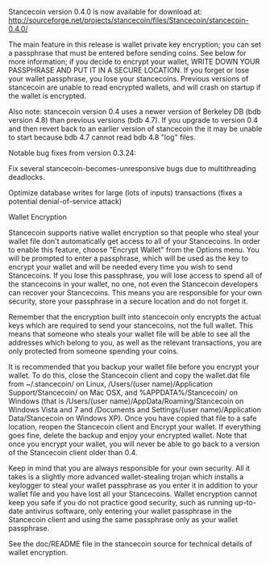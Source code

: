 Stancecoin version 0.4.0 is now available for download at:
http://sourceforge.net/projects/stancecoin/files/Stancecoin/stancecoin-0.4.0/

The main feature in this release is wallet private key encryption;
you can set a passphrase that must be entered before sending coins.
See below for more information; if you decide to encrypt your wallet,
WRITE DOWN YOUR PASSPHRASE AND PUT IT IN A SECURE LOCATION. If you
forget or lose your wallet passphrase, you lose your stancecoins.
Previous versions of stancecoin are unable to read encrypted wallets,
and will crash on startup if the wallet is encrypted.

Also note: stancecoin version 0.4 uses a newer version of Berkeley DB
(bdb version 4.8) than previous versions (bdb 4.7). If you upgrade
to version 0.4 and then revert back to an earlier version of stancecoin
the it may be unable to start because bdb 4.7 cannot read bdb 4.8
"log" files.


Notable bug fixes from version 0.3.24:

Fix several stancecoin-becomes-unresponsive bugs due to multithreading
deadlocks.

Optimize database writes for large (lots of inputs) transactions
(fixes a potential denial-of-service attack)


Wallet Encryption

Stancecoin supports native wallet encryption so that people who steal your
wallet file don't automatically get access to all of your Stancecoins.
In order to enable this feature, choose "Encrypt Wallet" from the
Options menu.  You will be prompted to enter a passphrase, which
will be used as the key to encrypt your wallet and will be needed
every time you wish to send Stancecoins.  If you lose this passphrase,
you will lose access to spend all of the stancecoins in your wallet,
no one, not even the Stancecoin developers can recover your Stancecoins.
This means you are responsible for your own security, store your
passphrase in a secure location and do not forget it.

Remember that the encryption built into stancecoin only encrypts the
actual keys which are required to send your stancecoins, not the full
wallet.  This means that someone who steals your wallet file will
be able to see all the addresses which belong to you, as well as the
relevant transactions, you are only protected from someone spending
your coins.

It is recommended that you backup your wallet file before you
encrypt your wallet.  To do this, close the Stancecoin client and
copy the wallet.dat file from ~/.stancecoin/ on Linux, /Users/(user
name)/Application Support/Stancecoin/ on Mac OSX, and %APPDATA%/Stancecoin/
on Windows (that is /Users/(user name)/AppData/Roaming/Stancecoin on
Windows Vista and 7 and /Documents and Settings/(user name)/Application
Data/Stancecoin on Windows XP).  Once you have copied that file to a
safe location, reopen the Stancecoin client and Encrypt your wallet.
If everything goes fine, delete the backup and enjoy your encrypted
wallet.  Note that once you encrypt your wallet, you will never be
able to go back to a version of the Stancecoin client older than 0.4.

Keep in mind that you are always responsible for your own security.
All it takes is a slightly more advanced wallet-stealing trojan which
installs a keylogger to steal your wallet passphrase as you enter it
in addition to your wallet file and you have lost all your Stancecoins.
Wallet encryption cannot keep you safe if you do not practice
good security, such as running up-to-date antivirus software, only
entering your wallet passphrase in the Stancecoin client and using the
same passphrase only as your wallet passphrase.

See the doc/README file in the stancecoin source for technical details
of wallet encryption.

